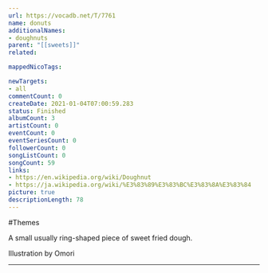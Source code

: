 ```yaml
---
url: https://vocadb.net/T/7761
name: donuts
additionalNames: 
- doughnuts
parent: "[[sweets]]"
related:

mappedNicoTags:

newTargets:
- all
commentCount: 0
createDate: 2021-01-04T07:00:59.283
status: Finished
albumCount: 3
artistCount: 0
eventCount: 0
eventSeriesCount: 0
followerCount: 0
songListCount: 0
songCount: 59
links: 
- https://en.wikipedia.org/wiki/Doughnut
- https://ja.wikipedia.org/wiki/%E3%83%89%E3%83%BC%E3%83%8A%E3%83%84
picture: true
descriptionLength: 78
---
```


#Themes

A small usually ring-shaped piece of sweet fried dough.

Illustration by Omori

---

